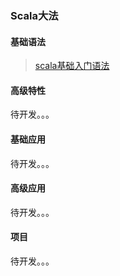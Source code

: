 ###  Scala大法 ###
 
#### 基础语法 #### 

>[scala基础入门语法](https://github.com/jxnu-liguobin/Java-Learning-Summary/blob/master/src/cn/edu/jxnu/scala/basic/scalaBasic.md)

#### 高级特性 ####

待开发。。。

#### 基础应用 ####

待开发。。。

#### 高级应用 ####

待开发。。。

#### 项目 ####

待开发。。。

